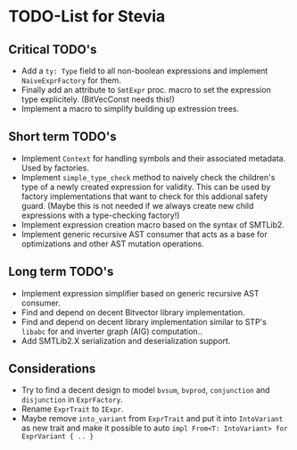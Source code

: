 # TODO-List for Stevia

## Critical TODO's

- Add a `ty: Type` field to all non-boolean expressions and implement `NaiveExprFactory` for them.
- Finally add an attribute to `SmtExpr` proc. macro to set the expression type explicitely. (BitVecConst needs this!)
- Implement a macro to simplify building up extression trees.

## Short term TODO's

- Implement `Context` for handling symbols and their associated metadata. Used by factories.
- Implement `simple_type_check` method to naively check the children's type of a newly created expression for validity. This can be used by factory implementations that want to check for this addional safety guard. (Maybe this is not needed if we always create new child expressions with a type-checking factory!)
- Implement expression creation macro based on the syntax of SMTLib2.
- Implement generic recursive AST consumer that acts as a base for optimizations and other AST mutation operations.

## Long term TODO's

- Implement expression simplifier based on generic recursive AST consumer.
- Find and depend on decent Bitvector library implementation.
- Find and depend on decent library implementation similar to STP's `libabc` for and inverter graph (AIG) computation..
- Add SMTLib2.X serialization and deserialization support.

## Considerations

- Try to find a decent design to model `bvsum`, `bvprod`, `conjunction` and `disjunction` in `ExprFactory`.
- Rename `ExprTrait` to `IExpr`.
- Maybe remove `into_variant` from `ExprTrait` and put it into `IntoVariant` as new trait and make it possible to auto `impl From<T: IntoVariant> for ExprVariant { .. }`
